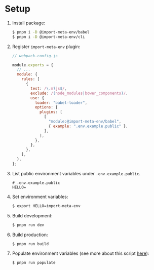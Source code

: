 # Setup

1. Install package:

   ```sh
   $ pnpm i -D @import-meta-env/babel
   $ pnpm i -D @import-meta-env/cli
   ```

1. Register `import-meta-env` plugin:

   ```js
   // webpack.config.js

   module.exports = {
     // ...
     module: {
       rules: [
         {
           test: /\.m?js$/,
           exclude: /(node_modules|bower_components)/,
           use: {
             loader: "babel-loader",
             options: {
               plugins: [
                 [
                   "module:@import-meta-env/babel",
                   { example: ".env.example.public" },
                 ],
               ],
             },
           },
         },
       ],
     },
   };
   ```

1. List public environment variables under `.env.example.public`.

   ```
   # .env.example.public
   HELLO=
   ```

1. Set environment variables:

   ```sh
   $ export HELLO=import-meta-env
   ```

1. Build development:

   ```sh
   $ pnpm run dev
   ```

1. Build production:

   ```sh
   $ pnpm run build
   ```

1. Populate environment variables (see more about this script [here](../../cli/README.md#api)):

   ```sh
   $ pnpm run populate
   ```
